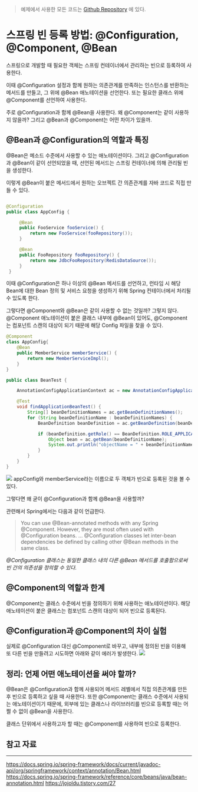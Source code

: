 
> 예제에서 사용한 모든 코드는 [Github Repository](https://github.com/kmss6905/blog/tree/main/ioc) 에 있다.

# 스프링 빈 등록 방법: @Configuration, @Component, @Bean

스프링으로 개발할 때 필요한 객체는 스프링 컨테이너에서 관리하는 빈으로 등록하여 사용한다.

이때 @Configuration 설정과 함께 원하는 의존관계를 만족하는 인스턴스를 반환하는 메서드를 만들고, 그 위에 @Bean 애노테이션을 선언한다. 또는 필요한 클래스 위에 @Component를 선언하여 사용한다.

주로 @Configuration과 함께 @Bean을 사용한다. 왜 @Component는 같이 사용하지 않을까? 그리고 @Bean과 @Component는 어떤 차이가 있을까.

## @Bean과 @Configuration의 역할과 특징

@Bean은 메소드 수준에서 사용할 수 있는 애노테이션이다. 그리고 @Configuration과 @Bean이 같이 선언되었을 때, 선언된 메서드는 스프링 컨테이너에 의해 관리될 빈을 생성한다.

이렇게 @Bean이 붙은 메서드에서 원하는 오브젝트 간 의존관계를 자바 코드로 직접 만들 수 있다.
```java

@Configuration
public class AppConfig {

     @Bean
     public FooService fooService() {
         return new FooService(fooRepository());
     }

     @Bean
     public FooRepository fooRepository() {
         return new JdbcFooRepository(RedisDataSource());
     }
 }

```
이때 @Configuration은 하나 이상의 @Bean 메서드를 선언하고, 런타임 시 해당 Bean에 대한 Bean 정의 및 서비스 요청을 생성하기 위해 Spring 컨테이너에서 처리될 수 있도록 한다.

그렇다면 @Component와 @Bean은 같이 사용할 수 없는 것일까? 그렇지 않다. 
@Component 애노테이션이 붙은 클래스 내부에 @Bean이 있어도, @Component는 컴포넌트 스캔의 대상이 되기 때문에 해당 Config 파일을 찾을 수 있다.  

```java
@Component
class AppConfig{
	@Bean
    public MemberService memberService() {
        return new MemberServiceImpl();
    }
}

```

```java
public class BeanTest {

    AnnotationConfigApplicationContext ac = new AnnotationConfigApplicationContext(AppConfig.class);

    @Test
    void findApplicationBeanTest() {
        String[] beanDefinitionNames = ac.getBeanDefinitionNames();
        for (String beanDefinitionName : beanDefinitionNames) {
            BeanDefinition beanDefinition = ac.getBeanDefinition(beanDefinitionName);

            if (beanDefinition.getRole() == BeanDefinition.ROLE_APPLICATION) {
                Object bean = ac.getBean(beanDefinitionName);
                System.out.println("objectName = " + beanDefinitionName + ", object = " + bean);
            }
        }
    }
}
```

![](https://velog.velcdn.com/images/kmss6905/post/523ff162-ba76-44ed-8931-cd5f8669f9b5/image.png)
appConfig와 memberService라는 이름으로 두 객체가 빈으로 등록된 것을 볼 수 있다.

그렇다면 왜 굳이 @Configuration과 함께 @Bean을 사용할까?

관련해서 Spring에서는 다음과 같이 언급한다.

> You can use @Bean-annotated methods with any Spring @Component. However, they are most often used with @Configuration beans.
...
@Configuration classes let inter-bean dependencies be defined by calling other @Bean methods in the same class.

_@Configuration 클래스는 동일한 클래스 내의 다른 @Bean 메서드를 호출함으로써 빈 간의 의존성을 정의할 수 있다._

## @Component의 역할과 한계

@Component는 클래스 수준에서 빈을 정의하기 위해 사용하는 애노테이션이다.
해당 애노테이션이 붙은 클래스는 컴포넌트 스캔의 대상이 되어 빈으로 등록된다.

## @Configuration과 @Component의 차이 실험

실제로 @Configuration 대신 @Component로 바꾸고, 내부에 정의된 빈을 이용해 또 다른 빈을 만들려고 시도하면 아래와 같이 에러가 발생한다.
![](https://velog.velcdn.com/images/kmss6905/post/302fb9db-ea8d-4f5f-b69e-3e8e86fda03a/image.png)

## 정리: 언제 어떤 애노테이션을 써야 할까?

@Bean은 @Configuration과 함께 사용되어 메서드 레벨에서 직접 의존관계를 만든 후 빈으로 등록하고 싶을 때 사용한다.
또한 @Component는 클래스 수준에서 사용되는 애노테이션이기 때문에, 외부에 있는 클래스나 라이브러리를 빈으로 등록할 때는 어쩔 수 없이 @Bean을 사용한다.

클래스 단위에서 사용하고자 할 때는 @Component를 사용하여 빈으로 등록한다.

## 참고 자료
--- 
https://docs.spring.io/spring-framework/docs/current/javadoc-api/org/springframework/context/annotation/Bean.html
https://docs.spring.io/spring-framework/reference/core/beans/java/bean-annotation.html
https://jojoldu.tistory.com/27


